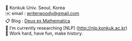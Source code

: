 🏫 Konkuk Univ. Seoul, Korea  
✉️ email : writerwoody@gmail.com  
📋 Blog : [Deus ex Mathematica](https://10kH.github.io)   
🌱 I’m currently researching [NLP] (http://nlp.konkuk.ac.kr)                 
🌟 Work hard, have fun, make history.

